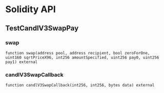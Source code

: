 # Solidity API

## TestCandlV3SwapPay

### swap

```solidity
function swap(address pool, address recipient, bool zeroForOne, uint160 sqrtPriceX96, int256 amountSpecified, uint256 pay0, uint256 pay1) external
```

### candlV3SwapCallback

```solidity
function candlV3SwapCallback(int256, int256, bytes data) external
```

